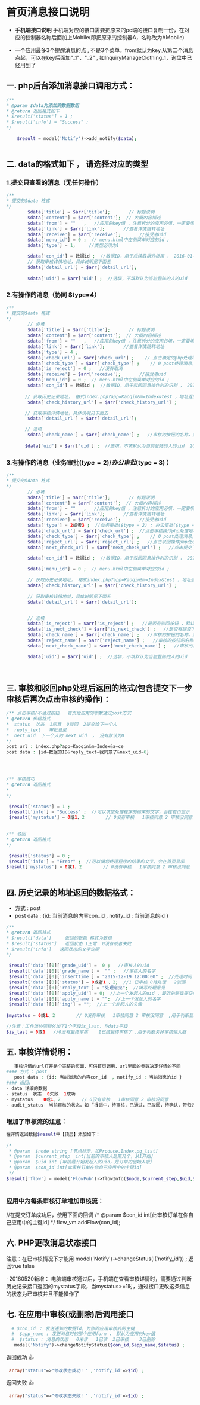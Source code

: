# 首页消息接口说明

- **手机端接口说明**
   手机端对应的接口需要把原来的pc端的接口复制一份，在对应的控制器名称后面加上Mobile(即把原来的控制器A，名称改为AMobile)

- 一个应用最多3个提醒消息的点 , 不是3个菜单，from默认为key,从第二个消息点起，可以在key后面加"_1"、"_2" , 如InquiryManageClothing_1，询盘中已经用到了


## 一. php后台添加消息接口调用方式：
```` php
/**
* @param $data为添加的数据数组
* @return 返回格式如下
* $result['status'] = 1 ; 
* $result['info'] = "Success" ; 
*/ 

    $result = model('Notify')->add_notify($data);
 
````


## 二. data的格式如下 ， 请选择对应的类型

###  1.提交只查看的消息（无任何操作）

```` php
/** 
* 提交的$data 格式  
*/
        $data['title'] = $arr['title'];       // 标题说明 
        $data['content'] = $arr['content'];  // 大概内容描述
        $data['from'] = ""   ,   //应用的key值 ，注意拆分的应用必填，一定要填写拆分后的应用的key ，非拆分的应用可自动获取key  ,20160221新增 ,一个应用中多有个类型的消息，配置from时直接在后面加-1,-2等
        $data['link'] = $arr['link'];       //查看详情跳转地址
        $data['receive'] = $arr['receive'];       //接受者uid
        $data['menu_id'] = 0 ;  // menu.html中左侧菜单对应的id ;
        $data['type'] = 1;     //类型必须为1

        $data['con_id'] = 数据id ;  //数据ID，用于后续数据分析用 ， 2016-01-31新加
        // 获取审核详情地址，具体说明见下面五
        $data['detail_url'] = $arr['detail_url'];   
      
        $data['uid'] = $arr['uid'] ;  //选填，不填默认为当前登陆的人的uid   20170407加

```` 

###  2.有操作的消息（协同 $type=4）

```` php
/** 
* 提交的$data 格式  
*/
        // 必填
        $data['title'] = $arr['title'];       // 标题说明
        $data['content'] = $arr['content'];  // 大概内容描述
        $data['from'] = ""   ,   //应用的key值 ，注意拆分的应用必填，一定要填写拆分后的应用的key ，非拆分的应用可自动获取key  20160221新增,一个应用中多有个类型的消息，配置from时直接在后面加-1,-2等
        $data['link'] = $arr['link'];       //查看详情跳转地址
        $data['type'] = 4 ; 
        $data['check_url'] = $arr['check_url'] ;    // 点击确定的php处理地址
        $data['check_type'] = $arr['check_type'] ;    // 0 post处理消息， 1打开新窗口，进入应用处理消息 ， 2016-12-2新增
        $data['is_reject'] = 0 ;   //没有取消 
        $data['receive'] = $arr['receive'];       //接受者uid
        $data['menu_id'] = 0 ;  // menu.html中左侧菜单对应的id ;
        $data['con_id'] = 数据id ;  //数据ID，用于驳回同意操作时的识别 ， 2016-01-31新加
       
       // 获取历史记录地址， 格式index.php?app=Kaoqin&m=Index&test ，地址返回json格式  , 注意不用在后面带id参数
        $data['check_history_url'] = $arr['check_history_url'] ;

       // 获取审核详情地址，具体说明见下面五
        $data['detail_url'] = $arr['detail_url'];   

       // 选填	
        $data['check_name'] = $arr['check_name'] ;   //审核的按钮的名称，默认：审核
      
       $data['uid'] = $arr['uid'] ;  //选填，不填默认为当前登陆的人的uid  20170407加
```` 

###  3.有操作的消息（业务审批($type = 2)/办公审批($type = 3) ）

```` php
/** 
* 提交的$data 格式  
*/
        // 必填
        $data['title'] = $arr['title'];       // 标题说明
        $data['content'] = $arr['content'];  // 大概内容描述
        $data['from'] = ""   ,   //应用的key值 ，注意拆分的应用必填，一定要填写拆分后的应用的key ，非拆分的应用可自动获取key  20160221新增
        $data['link'] = $arr['link'];       //查看详情跳转地址
        $data['receive'] = $arr['receive'];       //接受者uid
        $data['type'] = 2或者3 ;  //业务审批($type = 2) ; 办公审批($type = 3) 
        $data['check_url'] = $arr['check_url'] ;  //点击审核操作php处理地址
        $data['check_type'] = $arr['check_type'] ;    // 0 post处理消息， 1打开新窗口，进入应用处理消息 ， 2016-12-2新增
        $data['reject_url'] = $arr['reject_url'] ;   //点击驳回操作php处理地址
        $data['next_check_url'] = $arr['next_check_url'] ;   //点击提交下一个人审核的php处理地址

        $data['con_id'] = 数据id ;  //数据ID，用于驳回同意操作时的识别 ， 2016-01-31新加

        $data['menu_id'] = 0 ;  // menu.html中左侧菜单对应的id ;

        // 获取历史记录地址， 格式index.php?app=Kaoqin&m=Index&test ，地址返回json格式   , 注意不用在后面带id参数
        $data['check_history_url'] = $arr['check_history_url'] ;	
        
        // 获取审核详情地址，具体说明见下面五
        $data['detail_url'] = $arr['detail_url'];   


        // 选填
        $data['is_reject'] = $arr['is_reject'] ;   //是否有驳回按钮 ，默认1：有   ，0：无
        $data['is_next_check'] = $arr['is_next_check'] ;   //是否有提交下一步审核的按钮， 默认1：有   ，0：无
        $data['check_name'] = $arr['check_name'] ;   //审核的按钮的名称，默认：审核
        $data['reject_name'] = $arr['reject_name'] ;   //审核的按钮的名称，默认：驳回
        $data['next_check_name'] = $arr['next_check_name'] ;   //审核的按钮的名称，默认：提交下一步审核

        $data['uid'] = $arr['uid'] ;  //选填，不填默认为当前登陆的人的uid	  20170407加
        
        	
````

## 三. 审核和驳回php处理后返回的格式(包含提交下一步审核后再次点击审核的操作)： 

```` php
/** 点击审核/不通过按钮   首页给应用的参数通过post方式
* @return 传输格式
*  status  状态  1同意  0驳回  2提交给下一个人
*  reply_text   审批意见
*  next_uid  下一个人的 next_uid  ， 没有默认为0
*/ 
post url : index.php?app=Kaoqin&m=Index&a=ce
post data : {id=数据的ID&reply_text=我同意了&next_uid=6}


    
````

```` php
/** 审核成功
* @return 返回格式
* 
*/ 

 $result['status'] = 1 ; 
 $result['info'] = "Success" ;  //可以填您处理程序的结果的文字，会在首页显示 
 $result['mystatus'] = 0或1、2        // 0没有审核   1审核同意 2 审核没同意  ,用于判断应用里面审核了，首页再次操作审核
    
````

```` php
/** 驳回
* @return 返回格式
*/ 

 $result['status'] = 0 ; 
 $result['info'] = "Error" ;  //可以填您处理程序的结果的文字，会在首页显示 
$result['mystatus'] = 0或1、2        // 0没有审核   1审核同意 2 审核没同意  ,用于判断应用里面审核了，首页再次操作审核
    
````


## 四. 历史记录的地址返回的数据格式： 


- 方式 : post
- post data : {id: 当前消息的内容con_id  , notify_id : 当前消息的id }

```` php
/** 
* @return 返回格式
* $result['data']     返回的数据 格式为数组
* $result['status']   返回状态 1正常  0没有或者失败
* $result['info']   返回状态的文字说明
*/ 

 $result['data'][0]['grade_uid'] =  0 ;   //审核人的uid 
 $result['data'][0]['grade_name'] =  "" ;   //审核人的名字
 $result['data'][0]['inserttime'] = "2015-12-19 12:00:00" ;  //处理时间  ，用友好时间处理过的 
 $result['data'][0]['status'] = 0或者1 、2;  //1 已审核 0待处理   2驳回
 $result['data'][0]['reply_text'] = "处理意见";  //填写处理意见
 $result['data'][0]['apply_uid'] = 0;  //上一个发起人的uid ，最近的是谁提交的
 $result['data'][0]['apply_name'] = "";  //上一个发起人的名字 
 $result['data'][0]['img'] = "";  //上一个发起人的头像
    
$mystatus = 0或1、2        // 0没有审核   1审核同意 2 审核没同意  ,用于判断显示按钮

//注意：工作流协同额外加了1个字段is_last，与data平级
$is_last = 0或1   //0没有最终审核    1已结最终审核了 ,用于判断关掉审核输入框

````

##  五. 审核详情说明： 
````php
   审核详情的url打开是个完整的页面，可供首页调用，url里面的参数决定详情的不同
#### 方式 : post
   post data : {id: 当前消息的内容con_id  , notify_id : 当前消息的id }
#### 返回:
- data 详细的数据 
- status  状态  0失败  1成功
- mystatus    0或1、2        // 0没有审核   1审核同意 2 审核没同意
- audit_status  当前审核的状态，如 “报销中，待审核，已通过，已驳回，待确认，带归还 ， 已作废 ，已报销 ， ......”
````

### 增加了审核流的注意：
````php
在详情返回数据$result中【顶层】添加如下：
 
/*
 * @param  $node string [节点标示，如Produce.Index.pq_list]
 * @param  $current_step  int[当前的审核人是第几个，从1开始]
 * @param  $uid int [审核最开始发起人的uid，是订单的创始人哦]
 * @param  $con_id int[此审核订单在你自己应用中的主键id]
 */
$result['flow'] = model('FlowPub')->flowInfo($node,$current_step,$uid,$con_id) ;
 
````

### 应用中为每条审核订单增加审核流：
   //在提交订单成功后，使用下面的回调
   /* @param  $con_id int[此审核订单在你自己应用中的主键id] */
   flow_vm.addFlow(con_id);



##  六. PHP更改消息状态接口
  注意：在已审核情况下才能用
   model('Notify')->changeStatus(I('notify_id')) ;
返回true false

· 20160520新增：
  电脑端审核通过后，手机端在查看审核详情时，需要通过判断历史记录接口返回的mystatus字段，当mystatus>=1时，通过接口更改这条信息的状态为已审核并且不能操作了


##  七. 在应用中审核(或删除)后调用接口

```` php
  # $con_id ： 发送通知的数据id，为你的应用审核表的主键
  #  $app_name : 发送消息时的那个应用form ， 默认为应用的key值
  #  $status : 消息的状态   0未读   1已读  2已审核    3已删除
   model('Notify')->changeNotifyStatus($con_id,$app_name,$status) ;
````
返回成功 :+1: 
```` php
 array("status"=>"修改状态成功！" ,'notify_id'=>$id) ;
````
返回失败 :+1: 
```` php
 array("status"=>"修改状态失败！" ,'notify_id'=>$id) ;
````